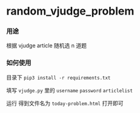 # random_vjudge_problem

### 用途

根据 vjudge article 随机选 n 道题

### 如何使用

目录下 `pip3 install -r requirements.txt ` 

填写 `vjudge.py` 里的 `username`  `password` `articlelist` 

运行 得到文件名为 `today-problem.html` 打开即可